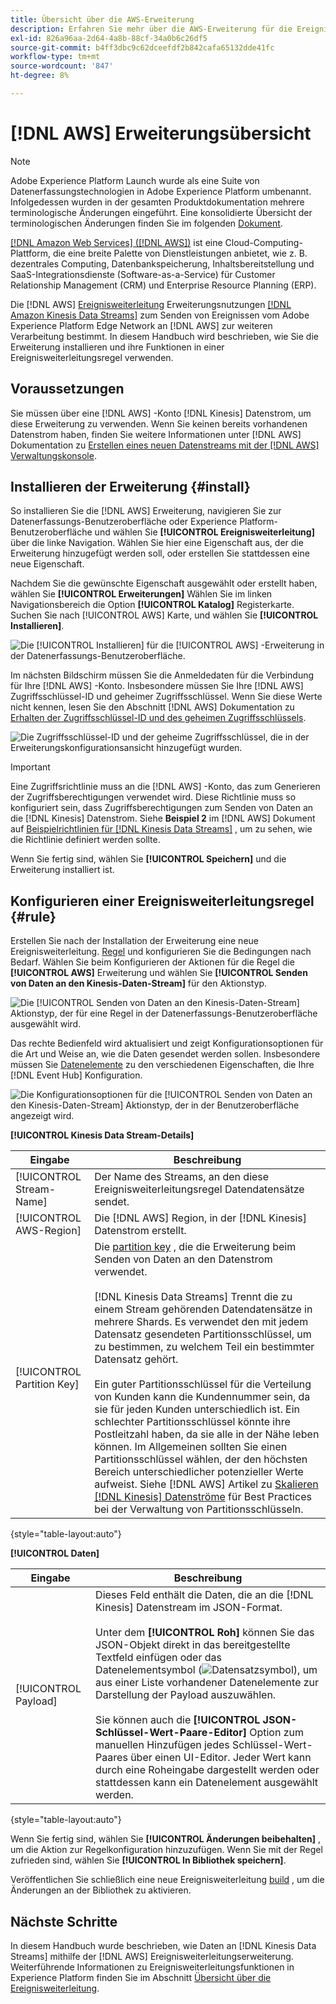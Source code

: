 ```yaml
---
title: Übersicht über die AWS-Erweiterung
description: Erfahren Sie mehr über die AWS-Erweiterung für die Ereignisweiterleitung in Adobe Experience Platform.
exl-id: 826a96aa-2d64-4a8b-88cf-34a0b6c26df5
source-git-commit: b4ff3dbc9c62dceefdf2b842cafa65132dde41fc
workflow-type: tm+mt
source-wordcount: '847'
ht-degree: 8%

---
```


# [!DNL AWS] Erweiterungsübersicht

>[!NOTE]
>
>Adobe Experience Platform Launch wurde als eine Suite von Datenerfassungstechnologien in Adobe Experience Platform umbenannt. Infolgedessen wurden in der gesamten Produktdokumentation mehrere terminologische Änderungen eingeführt. Eine konsolidierte Übersicht der terminologischen Änderungen finden Sie im folgenden [Dokument](../../../term-updates.md).

[[!DNL Amazon Web Services] ([!DNL AWS])](https://aws.amazon.com/) ist eine Cloud-Computing-Plattform, die eine breite Palette von Dienstleistungen anbietet, wie z. B. dezentrales Computing, Datenbankspeicherung, Inhaltsbereitstellung und SaaS-Integrationsdienste (Software-as-a-Service) für Customer Relationship Management (CRM) und Enterprise Resource Planning (ERP).

Die [!DNL AWS] [Ereignisweiterleitung](../../../ui/event-forwarding/overview.md) Erweiterungsnutzungen [[!DNL Amazon Kinesis Data Streams]](https://docs.aws.amazon.com/streams/latest/dev/introduction.html) zum Senden von Ereignissen vom Adobe Experience Platform Edge Network an [!DNL AWS] zur weiteren Verarbeitung bestimmt. In diesem Handbuch wird beschrieben, wie Sie die Erweiterung installieren und ihre Funktionen in einer Ereignisweiterleitungsregel verwenden.

## Voraussetzungen

Sie müssen über eine [!DNL AWS] -Konto [!DNL Kinesis] Datenstrom, um diese Erweiterung zu verwenden. Wenn Sie keinen bereits vorhandenen Datenstrom haben, finden Sie weitere Informationen unter [!DNL AWS] Dokumentation zu [Erstellen eines neuen Datenstreams mit der [!DNL AWS] Verwaltungskonsole](https://docs.aws.amazon.com/streams/latest/dev/how-do-i-create-a-stream.html).

## Installieren der Erweiterung {#install}

So installieren Sie die [!DNL AWS] Erweiterung, navigieren Sie zur Datenerfassungs-Benutzeroberfläche oder Experience Platform-Benutzeroberfläche und wählen Sie **[!UICONTROL Ereignisweiterleitung]** über die linke Navigation. Wählen Sie hier eine Eigenschaft aus, der die Erweiterung hinzugefügt werden soll, oder erstellen Sie stattdessen eine neue Eigenschaft.

Nachdem Sie die gewünschte Eigenschaft ausgewählt oder erstellt haben, wählen Sie **[!UICONTROL Erweiterungen]** Wählen Sie im linken Navigationsbereich die Option **[!UICONTROL Katalog]** Registerkarte. Suchen Sie nach [!UICONTROL AWS] Karte, und wählen Sie **[!UICONTROL Installieren]**.

![Die [!UICONTROL Installieren] für die [!UICONTROL AWS] -Erweiterung in der Datenerfassungs-Benutzeroberfläche.](../../../images/extensions/server/aws/install.png)

Im nächsten Bildschirm müssen Sie die Anmeldedaten für die Verbindung für Ihre [!DNL AWS] -Konto. Insbesondere müssen Sie Ihre [!DNL AWS] Zugriffsschlüssel-ID und geheimer Zugriffsschlüssel. Wenn Sie diese Werte nicht kennen, lesen Sie den Abschnitt [!DNL AWS] Dokumentation zu [Erhalten der Zugriffsschlüssel-ID und des geheimen Zugriffsschlüssels](https://docs.aws.amazon.com/powershell/latest/userguide/pstools-appendix-sign-up.html).

![Die Zugriffsschlüssel-ID und der geheime Zugriffsschlüssel, die in der Erweiterungskonfigurationsansicht hinzugefügt wurden.](../../../images/extensions/server/aws/credentials.png)

>[!IMPORTANT]
>
>Eine Zugriffsrichtlinie muss an die [!DNL AWS] -Konto, das zum Generieren der Zugriffsberechtigungen verwendet wird. Diese Richtlinie muss so konfiguriert sein, dass Zugriffsberechtigungen zum Senden von Daten an die [!DNL Kinesis] Datenstrom. Siehe **Beispiel 2** im [!DNL AWS] Dokument auf [Beispielrichtlinien für [!DNL Kinesis Data Streams]](https://docs.aws.amazon.com/streams/latest/dev/controlling-access.html#kinesis-using-iam-examples) , um zu sehen, wie die Richtlinie definiert werden sollte.

Wenn Sie fertig sind, wählen Sie **[!UICONTROL Speichern]** und die Erweiterung installiert ist.

## Konfigurieren einer Ereignisweiterleitungsregel {#rule}

Erstellen Sie nach der Installation der Erweiterung eine neue Ereignisweiterleitung. [Regel](../../../ui/managing-resources/rules.md) und konfigurieren Sie die Bedingungen nach Bedarf. Wählen Sie beim Konfigurieren der Aktionen für die Regel die **[!UICONTROL AWS]** Erweiterung und wählen Sie **[!UICONTROL Senden von Daten an den Kinesis-Daten-Stream]** für den Aktionstyp.

![Die [!UICONTROL Senden von Daten an den Kinesis-Daten-Stream] Aktionstyp, der für eine Regel in der Datenerfassungs-Benutzeroberfläche ausgewählt wird.](../../../images/extensions/server/aws/select-action-type.png)

Das rechte Bedienfeld wird aktualisiert und zeigt Konfigurationsoptionen für die Art und Weise an, wie die Daten gesendet werden sollen. Insbesondere müssen Sie [Datenelemente](../../../ui/managing-resources/data-elements.md) zu den verschiedenen Eigenschaften, die Ihre [!DNL Event Hub] Konfiguration.

![Die Konfigurationsoptionen für die [!UICONTROL Senden von Daten an den Kinesis-Daten-Stream] Aktionstyp, der in der Benutzeroberfläche angezeigt wird.](../../../images/extensions/server/aws/data-stream-details.png)

**[!UICONTROL Kinesis Data Stream-Details]**

| Eingabe | Beschreibung |
| --- | --- |
| [!UICONTROL Stream-Name] | Der Name des Streams, an den diese Ereignisweiterleitungsregel Datendatensätze sendet. |
| [!UICONTROL AWS-Region] | Die [!DNL AWS] Region, in der [!DNL Kinesis] Datenstrom erstellt. |
| [!UICONTROL Partition Key] | Die [partition key](https://docs.aws.amazon.com/streams/latest/dev/key-concepts.html#partition-key) , die die Erweiterung beim Senden von Daten an den Datenstrom verwendet.<br><br>[!DNL Kinesis Data Streams] Trennt die zu einem Stream gehörenden Datendatensätze in mehrere Shards. Es verwendet den mit jedem Datensatz gesendeten Partitionsschlüssel, um zu bestimmen, zu welchem Teil ein bestimmter Datensatz gehört.<br><br>Ein guter Partitionsschlüssel für die Verteilung von Kunden kann die Kundennummer sein, da sie für jeden Kunden unterschiedlich ist. Ein schlechter Partitionsschlüssel könnte ihre Postleitzahl haben, da sie alle in der Nähe leben können. Im Allgemeinen sollten Sie einen Partitionsschlüssel wählen, der den höchsten Bereich unterschiedlicher potenzieller Werte aufweist. Siehe [!DNL AWS] Artikel zu [Skalieren [!DNL Kinesis] Datenströme](https://aws.amazon.com/blogs/big-data/under-the-hood-scaling-your-kinesis-data-streams/) für Best Practices bei der Verwaltung von Partitionsschlüsseln. |

{style=&quot;table-layout:auto&quot;}

**[!UICONTROL Daten]**

| Eingabe | Beschreibung |
| --- | --- |
| [!UICONTROL Payload] | Dieses Feld enthält die Daten, die an die [!DNL Kinesis] Datenstream im JSON-Format.<br><br>Unter dem **[!UICONTROL Roh]** können Sie das JSON-Objekt direkt in das bereitgestellte Textfeld einfügen oder das Datenelementsymbol (![Datensatzsymbol](../../../images/extensions/server/aws/data-element-icon.png)), um aus einer Liste vorhandener Datenelemente zur Darstellung der Payload auszuwählen.<br><br>Sie können auch die **[!UICONTROL JSON-Schlüssel-Wert-Paare-Editor]** Option zum manuellen Hinzufügen jedes Schlüssel-Wert-Paares über einen UI-Editor. Jeder Wert kann durch eine Roheingabe dargestellt werden oder stattdessen kann ein Datenelement ausgewählt werden. |

{style=&quot;table-layout:auto&quot;}

Wenn Sie fertig sind, wählen Sie **[!UICONTROL Änderungen beibehalten]** , um die Aktion zur Regelkonfiguration hinzuzufügen. Wenn Sie mit der Regel zufrieden sind, wählen Sie **[!UICONTROL In Bibliothek speichern]**.

Veröffentlichen Sie schließlich eine neue Ereignisweiterleitung [build](../../../ui/publishing/builds.md) , um die Änderungen an der Bibliothek zu aktivieren.

## Nächste Schritte

In diesem Handbuch wurde beschrieben, wie Daten an [!DNL Kinesis Data Streams] mithilfe der [!DNL AWS] Ereignisweiterleitungserweiterung. Weiterführende Informationen zu Ereignisweiterleitungsfunktionen in Experience Platform finden Sie im Abschnitt [Übersicht über die Ereignisweiterleitung](../../../ui/event-forwarding/overview.md).
